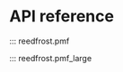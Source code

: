 # API reference

<!--
  Change this to the things you want documented.
  See https://mkdocstrings.github.io/
-->

::: reedfrost.pmf

::: reedfrost.pmf_large

